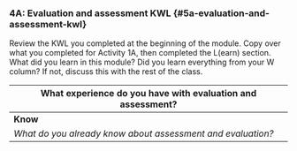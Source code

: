 ### 4A: Evaluation and assessment KWL {#5a-evaluation-and-assessment-kwl}

Review the KWL you completed at the beginning of the module. Copy over what you completed for Activity 1A, then completed the L(earn) section. What did you learn in this module? Did you learn everything from your W column? If not, discuss this with the rest of the class.

| **What experience do you have with evaluation and assessment?** |
| --- |
| **Know** | **Want** | **Learn** |
| _What do you already know about assessment and evaluation?_ | _What do you want to learn about assessment and evaluation in this module?_ | _What did you learn about assessment and evaluation in this module?_ |